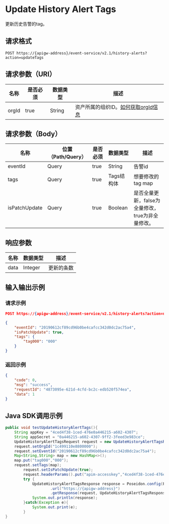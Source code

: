 # Update History Alert Tags

更新历史告警的tag。

## 请求格式

```
POST https://{apigw-address}/event-service/v2.1/history-alerts?action=updateTags
```

## 请求参数（URI）

| 名称          | 是否必须 | 数据类型 | 描述      |
|---------------|--------|----------|-----------|
| orgId         | true     | String    | 资产所属的组织ID。[如何获取orgId信息](/docs/api/zh_CN/latest/api_faqs#orgid-orgid)                |
                                                                 

## 请求参数（Body）

| 名称 | 位置（Path/Query） | 是否必须 | 数据类型 | 描述 |
|------|----------|--------------------|----|------|
| eventId       | Query            | true     | String     | 告警id  |
| tags          | Query            | true     | Tags结构体 | 想要修改的tag map|
| isPatchUpdate | Query            | true     | Boolean    | 是否全量更新，false为全量修改，true为非全量修改。 |


## 响应参数

| 名称  | 数据类型      | 描述               |
|-------|----------------|-------|
| data | Integer | 更新的条数|


## 输入输出示例

### 请求示例

```json
POST https://{apigw-address}/event-service/v2.1/history-alerts?action=updateTags&orgId=1c499110e8800000

{
	"eventId": "20190612cf89cd96b0be4cafcc342d0dc2ac75a4",
	"isPatchUpdate": true,
	"tags": {
		"tag000": "000"
	}
}

```

### 返回示例

```json
{
	"code": 0,
	"msg": "success",
	"requestId": "4873095e-621d-4cfd-bc2c-edb520f574ea",
	"data": 1
}
```

## Java SDK调用示例

```java
public void testUpdateHistoryAlertTags(){  
    String appKey = "4ced4f38-1ced-476e0a446215-a602-4307";  
    String appSecret = "0a446215-a602-4307-9ff2-3feed3e983ce";  
    UpdateHistoryAlertTagsRequest request = new UpdateHistoryAlertTagsRequest();  
    request.setOrgId("1c499110e8800000");  
    request.setEventId("20190612cf89cd96b0be4cafcc342d0dc2ac75a4");  
    Map<String,String> map = new HashMap<>();  
    map.put("tag000","000");  
    request.setTags(map);  
	    request.setIsPatchUpdate(true);  
	    request.headerParams().put("apim-accesskey","4ced4f38-1ced-476e0a446215-a602-4307");  
	    try {  
	        UpdateHistoryAlertTagsResponse response = Poseidon.config(PConfig.init().appKey(appKey).appSecret(appSecret).debug())  
	                .url("https://{apigw-address}")  
	                .getResponse(request, UpdateHistoryAlertTagsResponse.class);
	        System.out.println(response);  
	    }catch(Exception e){  
	        System.out.print(e);  
	    }  
}
```